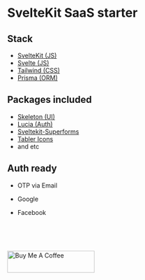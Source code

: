 # SvelteKit SaaS starter

## Stack

- [SvelteKit (JS)](https://kit.svelte.dev)
- [Svelte (JS)](https://svelte.dev)
- [Tailwind (CSS)](https://tailwindcss.com)
- [Prisma (ORM)](https://www.prisma.io)

## Packages included

- [Skeleton (UI)](https://www.skeleton.dev)
- [Lucia (Auth)](https://www.skeleton.dev)
- [Sveltekit-Superforms](https://superforms.rocks/)
- [Tabler Icons](https://tabler-icons.io/)
- and etc

## Auth ready

- OTP via Email
- Google
- Facebook

  <br/>
  <br/>
  <br/>

<a href="https://www.buymeacoffee.com/rHcLDkY" target="_blank"><img src="https://cdn.buymeacoffee.com/buttons/v2/default-yellow.png" alt="Buy Me A Coffee" style="height: 50px !important;width: 200px !important;" ></a>
